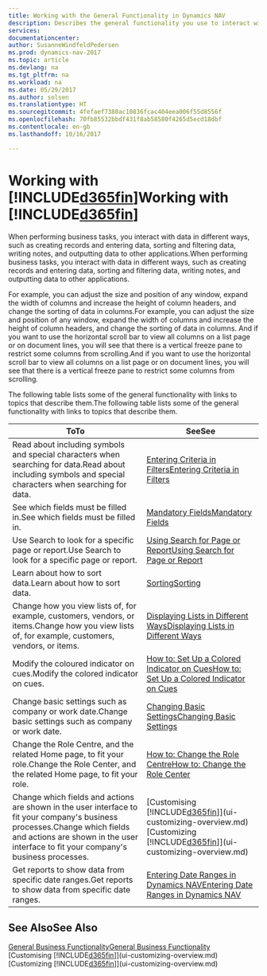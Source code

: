 ```yaml
---
title: Working with the General Functionality in Dynamics NAV
description: Describes the general functionality you use to interact with data in Dynamics NAV, such as entering values, sorting data, and changing views.
services: 
documentationcenter: 
author: SusanneWindfeldPedersen
ms.prod: dynamics-nav-2017
ms.topic: article
ms.devlang: na
ms.tgt_pltfrm: na
ms.workload: na
ms.date: 05/29/2017
ms.author: solsen
ms.translationtype: HT
ms.sourcegitcommit: 4fefaef7380ac10836fcac404eea006f55d8556f
ms.openlocfilehash: 70fb85532bbdf431f8ab58580f4265d5ecd18dbf
ms.contentlocale: en-gb
ms.lasthandoff: 10/16/2017

---
```

# <a name="working-with-included365finincludesd365finlongmdmd"></a><span data-ttu-id="98681-103">Working with [!INCLUDE[d365fin](includes/d365fin_long_md.md)]</span><span class="sxs-lookup"><span data-stu-id="98681-103">Working with [!INCLUDE[d365fin](includes/d365fin_long_md.md)]</span></span>
<span data-ttu-id="98681-104">When performing business tasks, you interact with data in different ways, such as creating records and entering data, sorting and filtering data, writing notes, and outputting data to other applications.</span><span class="sxs-lookup"><span data-stu-id="98681-104">When performing business tasks, you interact with data in different ways, such as creating records and entering data, sorting and filtering data, writing notes, and outputting data to other applications.</span></span>

<span data-ttu-id="98681-105">For example, you can adjust the size and position of any window, expand the width of columns and increase the height of column headers, and change the sorting of data in columns.</span><span class="sxs-lookup"><span data-stu-id="98681-105">For example, you can adjust the size and position of any window, expand the width of columns and increase the height of column headers, and change the sorting of data in columns.</span></span> <span data-ttu-id="98681-106">And if you want to use the horizontal scroll bar to view all columns on a list page or on document lines, you will see that there is a vertical freeze pane to restrict some columns from scrolling.</span><span class="sxs-lookup"><span data-stu-id="98681-106">And if you want to use the horizontal scroll bar to view all columns on a list page or on document lines, you will see that there is a vertical freeze pane to restrict some columns from scrolling.</span></span>

<span data-ttu-id="98681-107">The following table lists some of the general functionality with links to topics that describe them.</span><span class="sxs-lookup"><span data-stu-id="98681-107">The following table lists some of the general functionality with links to topics that describe them.</span></span>

| <span data-ttu-id="98681-108">To</span><span class="sxs-lookup"><span data-stu-id="98681-108">To</span></span> | <span data-ttu-id="98681-109">See</span><span class="sxs-lookup"><span data-stu-id="98681-109">See</span></span> |
| --- | --- |
| <span data-ttu-id="98681-110">Read about including symbols and special characters when searching for data.</span><span class="sxs-lookup"><span data-stu-id="98681-110">Read about including symbols and special characters when searching for data.</span></span> |[<span data-ttu-id="98681-111">Entering Criteria in Filters</span><span class="sxs-lookup"><span data-stu-id="98681-111">Entering Criteria in Filters</span></span>](ui-enter-criteria-filters.md) |
| <span data-ttu-id="98681-112">See which fields must be filled in.</span><span class="sxs-lookup"><span data-stu-id="98681-112">See which fields must be filled in.</span></span> |[<span data-ttu-id="98681-113">Mandatory Fields</span><span class="sxs-lookup"><span data-stu-id="98681-113">Mandatory Fields</span></span>](ui-mandatory-fields.md) |
| <span data-ttu-id="98681-114">Use Search to look for a specific page or report.</span><span class="sxs-lookup"><span data-stu-id="98681-114">Use Search to look for a specific page or report.</span></span> |[<span data-ttu-id="98681-115">Using Search for Page or Report</span><span class="sxs-lookup"><span data-stu-id="98681-115">Using Search for Page or Report</span></span>](ui-search.md) |
| <span data-ttu-id="98681-116">Learn about how to sort data.</span><span class="sxs-lookup"><span data-stu-id="98681-116">Learn about how to sort data.</span></span> |[<span data-ttu-id="98681-117">Sorting</span><span class="sxs-lookup"><span data-stu-id="98681-117">Sorting</span></span>](ui-sorting.md) |
| <span data-ttu-id="98681-118">Change how you view lists of, for example, customers, vendors, or items.</span><span class="sxs-lookup"><span data-stu-id="98681-118">Change how you view lists of, for example, customers, vendors, or items.</span></span> |[<span data-ttu-id="98681-119">Displaying Lists in Different Ways</span><span class="sxs-lookup"><span data-stu-id="98681-119">Displaying Lists in Different Ways</span></span>](across-display-lists-different-views.md) |
| <span data-ttu-id="98681-120">Modify the coloured indicator on cues.</span><span class="sxs-lookup"><span data-stu-id="98681-120">Modify the colored indicator on cues.</span></span> |[<span data-ttu-id="98681-121">How to: Set Up a Colored Indicator on Cues</span><span class="sxs-lookup"><span data-stu-id="98681-121">How to: Set Up a Colored Indicator on Cues</span></span>](ui-how-setup-colored-indicator-cues.md) |
| <span data-ttu-id="98681-122">Change basic settings such as company or work date.</span><span class="sxs-lookup"><span data-stu-id="98681-122">Change basic settings such as company or work date.</span></span> |[<span data-ttu-id="98681-123">Changing Basic Settings</span><span class="sxs-lookup"><span data-stu-id="98681-123">Changing Basic Settings</span></span>](ui-change-basic-settings.md) |
| <span data-ttu-id="98681-124">Change the Role Centre, and the related Home page, to fit your role.</span><span class="sxs-lookup"><span data-stu-id="98681-124">Change the Role Center, and the related Home page, to fit your role.</span></span> |[<span data-ttu-id="98681-125">How to: Change the Role Centre</span><span class="sxs-lookup"><span data-stu-id="98681-125">How to: Change the Role Center</span></span>](change-role.md) |
| <span data-ttu-id="98681-126">Change which fields and actions are shown in the user interface to fit your company's business processes.</span><span class="sxs-lookup"><span data-stu-id="98681-126">Change which fields and actions are shown in the user interface to fit your company's business processes.</span></span> |<span data-ttu-id="98681-127">[Customising [!INCLUDE[d365fin](includes/d365fin_md.md)]](ui-customizing-overview.md)</span><span class="sxs-lookup"><span data-stu-id="98681-127">[Customizing [!INCLUDE[d365fin](includes/d365fin_md.md)]](ui-customizing-overview.md)</span></span> |
| <span data-ttu-id="98681-128">Get reports to show data from specific date ranges.</span><span class="sxs-lookup"><span data-stu-id="98681-128">Get reports to show data from specific date ranges.</span></span> |[<span data-ttu-id="98681-129">Entering Date Ranges in Dynamics NAV</span><span class="sxs-lookup"><span data-stu-id="98681-129">Entering Date Ranges in Dynamics NAV</span></span>](ui-enter-date-ranges.md) |

## <a name="see-also"></a><span data-ttu-id="98681-130">See Also</span><span class="sxs-lookup"><span data-stu-id="98681-130">See Also</span></span>
[<span data-ttu-id="98681-131">General Business Functionality</span><span class="sxs-lookup"><span data-stu-id="98681-131">General Business Functionality</span></span>](ui-across-business-areas.md)  
<span data-ttu-id="98681-132">[Customising [!INCLUDE[d365fin](includes/d365fin_md.md)]](ui-customizing-overview.md)</span><span class="sxs-lookup"><span data-stu-id="98681-132">[Customizing [!INCLUDE[d365fin](includes/d365fin_md.md)]](ui-customizing-overview.md)</span></span>  

## 

